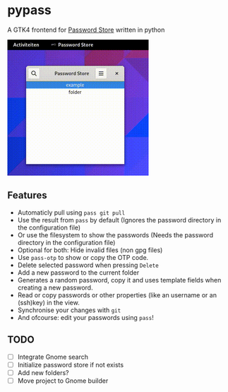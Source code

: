 # pypass
A GTK4 frontend for [Password Store](https://www.passwordstore.org/) written in python

![demo](demo.gif)

## Features
 - Automaticly pull using `pass git pull`
 - Use the result from `pass` by default (Ignores the password directory in the configuration file)
 - Or use the filesystem to show the passwords (Needs the password directory in the configuration file)
 - Optional for both: Hide invalid files (non gpg files)
 - Use `pass-otp` to show or copy the OTP code.
 - Delete selected password when pressing `Delete`
 - Add a new password to the current folder
 - Generates a random password, copy it and uses template fields when creating a new password.
 - Read or copy passwords or other properties (like an username or an (ssh)key) in the view.
 - Synchronise your changes with `git`
 - And ofcourse: edit your passwords using `pass`!

## TODO
 - [ ] Integrate Gnome search
 - [ ] Initialize password store if not exists
 - [ ] Add new folders?
 - [ ] Move project to Gnome builder
